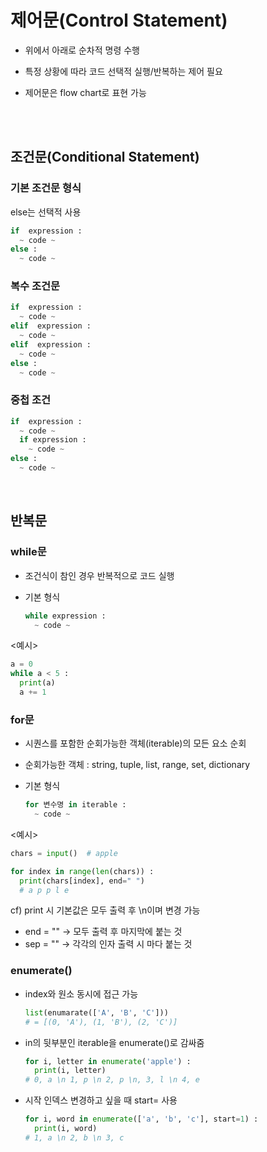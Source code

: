 # 제어문(Control Statement)
- 위에서 아래로 순차적 명령 수행

- 특정 상황에 따라 코드 선택적 실행/반복하는 제어 필요

- 제어문은 flow chart로 표현 가능

<br>
<br>

## 조건문(Conditional Statement)
### 기본 조건문 형식

else는 선택적 사용
```python
if  expression :
  ~ code ~
else :
  ~ code ~
```

### 복수 조건문
```python
if  expression :
  ~ code ~
elif  expression :
  ~ code ~
elif  expression :
  ~ code ~
else :
  ~ code ~
```

### 중첩 조건
```python
if  expression :
  ~ code ~
  if expression :
    ~ code ~
else :
  ~ code ~
```

<br>

## 반복문
### while문
- 조건식이 참인 경우 반복적으로 코드 실행

- 기본 형식
  ```python
  while expression :
    ~ code ~
  ```

<예시>
```python
a = 0
while a < 5 :
  print(a)
  a += 1
```



### for문
- 시퀀스를 포함한 순회가능한 객체(iterable)의 모든 요소 순회

- 순회가능한 객체 : string, tuple, list, range, set, dictionary

- 기본 형식
  ```python
  for 변수명 in iterable :
    ~ code ~
  ```

<예시>
```python
chars = input()  # apple

for index in range(len(chars)) :
  print(chars[index], end=" ")
  # a p p l e 
```

cf) print 시 
기본값은 모두 출력 후 \n이며 변경 가능
- end = "" → 모두 출력 후 마지막에 붙는 것
- sep = "" → 각각의 인자 출력 시 마다 붙는 것


### enumerate()
- index와 원소 동시에 접근 가능
  ```python
  list(enumarate(['A', 'B', 'C']))
  # = [(0, 'A'), (1, 'B'), (2, 'C')]
  ```
- in의 뒷부분인 iterable을 enumerate()로 감싸줌
  ```python
  for i, letter in enumerate('apple') :
    print(i, letter)
  # 0, a \n 1, p \n 2, p \n, 3, l \n 4, e
  ```
- 시작 인덱스 변경하고 싶을 때 start= 사용
  ```python
  for i, word in enumerate(['a', 'b', 'c'], start=1) :
    print(i, word)
  # 1, a \n 2, b \n 3, c
  ```